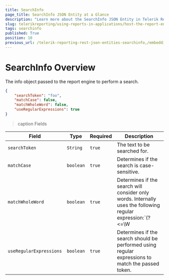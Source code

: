 ```yaml
---
title: SearchInfo
page_title: SearchInfo JSON Entity at a Glance
description: "Learn more about the SearchInfo JSON Entity in Telerik Reporting REST Service and the type and meaning of each field."
slug: telerikreporting/using-reports-in-applications/host-the-report-engine-remotely/telerik-reporting-rest-services/rest-api-reference/json-entities/searchinfo
tags: searchinfo
published: True
position: 10
previous_url: /telerik-reporting-rest-json-entities-searchinfo,/embedding-reports/host-the-report-engine-remotely/telerik-reporting-rest-services/rest-api-reference/json-entities/searchinfo
---
```


<style>
table th:first-of-type {
	width: 20%;
}
table th:nth-of-type(2) {
	width: 10%;
}
table th:nth-of-type(3) {
	width: 10%;
}
table th:nth-of-type(4) {
	width: 60%;
}
</style>

# SearchInfo Overview

The info object passed to the report engine to perform a search.

````JSON
{
	"searchToken": "foo",
	"matchCase": false,
	"matchWholeWord": false,
	"useRegularExpressions": true
}
````

>caption Fields

| Field | Type | Required | Description |
| ------ | ------ | ------ | ------ |
|`searchToken`|`String`|`true`|The text to be searched for.|
|`matchCase`|`boolean`|`true`|Determines if the search is case-sensitive.|
|`matchWholeWord`|`boolean`|`true`|Determines if the search will consider only words. Internally uses the following regular expression:`(?<=\W|^)(token)(?=\W|$).`|
|`useRegularExpressions`|`boolean`|`true`|Determines if the search should be performed using regular expressions to match the passed token.|
